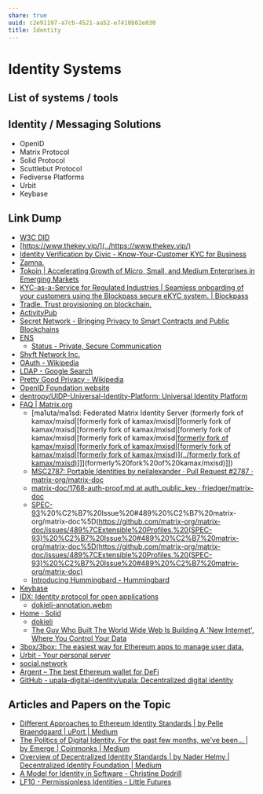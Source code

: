```yaml
---
share: true
uuid: c2e91197-a7cb-4521-aa52-e7410b02e030
title: Identity
---
```

# Identity Systems


## List of systems / tools

## Identity / Messaging Solutions

* OpenID
* Matrix Protocol
* Solid Protocol
* Scuttlebut Protocol
* Fediverse Platforms
* Urbit
* Keybase

## Link Dump

* [W3C DID](https://www.w3.org/TR/did-core/)
* [https://www.thekey.vip/](../https://www.thekey.vip/)
* [Identity Verification by Civic - Know-Your-Customer KYC for Business](https://www.civic.com/)
* [Zamna.](https://zamna.com/)
* [Tokoin | Accelerating Growth of Micro, Small, and Medium Enterprises in Emerging Markets](https://www.tokoin.io/)
* [KYC-as-a-Service for Regulated Industries | Seamless onboarding of your customers using the Blockpass secure eKYC system. | Blockpass](https://blockpass.org/)
* [Tradle. Trust provisioning on blockchain.](https://tradle.io/)
* [ActivityPub](https://www.w3.org/TR/activitypub/)
* [Secret Network - Bringing Privacy to Smart Contracts and Public Blockchains](https://scrt.network/)
* [ENS](https://ens.domains/)
  * [Status - Private, Secure Communication](https://status.im/)
* [Shyft Network Inc.](https://shyft.network/)
* [OAuth - Wikipedia](https://en.wikipedia.org/wiki/OAuth)
* [LDAP - Google Search](https://www.google.com/search?client=firefox-b-d&q=LDAP)
* [Pretty Good Privacy - Wikipedia](https://en.wikipedia.org/wiki/Pretty_Good_Privacy)
* [OpenID Foundation website](https://openid.net/)
* [dentropy/UIDP-Universal-Identity-Platform: Universal Identity Platform](https://github.com/dentropy/UIDP-Universal-Identity-Platform)
* [FAQ | Matrix.org](https://matrix.org/faq/)
  * [ma1uta/ma1sd: Federated Matrix Identity Server (formerly fork of kamax/mxisd|[formerly fork of kamax/mxisd|[formerly fork of kamax/mxisd|[formerly fork of kamax/mxisd|[formerly fork of kamax/mxisd|[formerly fork of kamax/mxisd|[formerly fork of kamax/mxisd|[formerly fork of kamax/mxisd|[formerly fork of kamax/mxisd|[formerly fork of kamax/mxisd)](../formerly fork of kamax/mxisd)]]](formerly%20fork%20of%20kamax/mxisd)](formerly%20fork%20of%20kamax/mxisd)]])
  * [MSC2787: Portable Identities by neilalexander · Pull Request #2787 · matrix-org/matrix-doc](https://github.com/matrix-org/matrix-doc/pull/2787)
  * [matrix-doc/1768-auth-proof.md at auth_public_key · friedger/matrix-doc](https://github.com/friedger/matrix-doc/blob/auth_public_key/proposals/1768-auth-proof.md)
  * [SPEC-93](../af6ada8d-f0fa-4249-a4fd-f53ceed3256a)%20%C2%B7%20Issue%20#489%20%C2%B7%20matrix-org/matrix-doc%5D(https://github.com/matrix-org/matrix-doc/issues/489%7CExtensible%20Profiles.%20(SPEC-93)%20%C2%B7%20Issue%20#489%20%C2%B7%20matrix-org/matrix-doc%5D(https://github.com/matrix-org/matrix-doc/issues/489%7CExtensible%20Profiles.%20(SPEC-93)%20%C2%B7%20Issue%20#489%20%C2%B7%20matrix-org/matrix-doc)
  * [Introducing Hummingbard - Hummingbard](https://hummingbard.com/hummingbard/introducing-hummingbard)
* [Keybase](https://keybase.io/)
* [IDX: Identity protocol for open applications](https://idx.xyz/)
  * [dokieli-annotation.webm](https://dokie.li/media/video/dokieli-annotation.webm)
* [Home · Solid](https://solidproject.org/)
  * [dokieli](https://dokie.li/)
  * [The Guy Who Built The World Wide Web Is Building A 'New Internet', Where You Control Your Data](https://www.indiatimes.com/technology/news/tim-berners-lee-wants-to-turn-the-internet-on-its-head-and-decentralize-it-once-more-353998.html)
* [3box/3box: The easiest way for Ethereum apps to manage user data.](https://github.com/3box/3box)
* [Urbit - Your personal server](https://urbit.org/)
* [social.network](https://www.social.network/#)
* [Argent – The best Ethereum wallet for DeFi](https://www.argent.xyz/)
* [GitHub - upala-digital-identity/upala: Decentralized digital identity](https://github.com/upala-digital-identity/upala)

## Articles and Papers on the Topic

* [Different Approaches to Ethereum Identity Standards | by Pelle Braendgaard | uPort | Medium](https://medium.com/uport/different-approaches-to-ethereum-identity-standards-a09488347c87)
* [The Politics of Digital Identity. For the past few months, we’ve been… | by Emerge | Coinmonks | Medium](https://medium.com/coinmonks/the-politics-of-digital-identity-934bd035eecb)
* [Overview of Decentralized Identity Standards | by Nader Helmy | Decentralized Identity Foundation | Medium](https://medium.com/decentralized-identity/overview-of-decentralized-identity-standards-f82efd9ab6c7)
* [A Model for Identity in Software - Christine Dodrill](https://christine.website/blog/identity-model-software-2021-01-31)
* [LF10 - Permissionless Identities - Little Futures](https://littlefutures.substack.com/p/lf10-permissionless-identities)